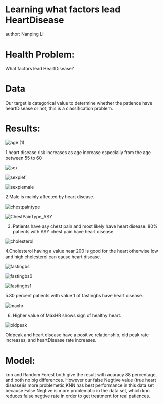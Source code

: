 # Learning what factors lead HeartDisease
author: Nanping LI

# Health Problem:
What factors lead HeartDisease?

# Data
Our target is categorical value to determine whether the patience have heartDisease or not, this is a classification problem.

# Results:

![age (1)](https://user-images.githubusercontent.com/79428800/188195630-e39b7325-012d-4341-b4a0-c2073e638f4e.png)


1.heart disease risk increases as age increase especially from the age between 55 to 60


![sex](https://user-images.githubusercontent.com/79428800/188196346-71da5ab9-ef9a-420b-88af-6fe4868bd884.png)

![sexpief](https://user-images.githubusercontent.com/79428800/188196357-a597f26f-967d-4a7e-95e7-21ee8a4f6041.png)

![sexpiemale](https://user-images.githubusercontent.com/79428800/188196368-ed905111-378c-4d43-8a33-f204b7736b78.png)

2.Male is mainly affected by heart disease.


![chestpaintype](https://user-images.githubusercontent.com/79428800/188196639-4b3bdfa4-1505-4edf-a068-9b55dd15e8e0.png)

![ChestPainType_ASY](https://user-images.githubusercontent.com/79428800/188196684-33be1701-a3e3-44e8-a75e-b11b9ab517b3.png)

3. Patients have asy chest pain and most likely have heart disease.
80% patients with ASY chest pain have heart disease.


![cholesterol](https://user-images.githubusercontent.com/79428800/188196458-76780bdf-9625-4b3c-821b-07616ac58cfb.png)

4.Cholesterol having a value near 200 is good for the heart otherwise low and high cholesterol can cause heart disease.


![fastingbs](https://user-images.githubusercontent.com/79428800/188197236-a56397c5-bd52-40a8-aa40-dd979ee09d93.png)

![fastingbs0](https://user-images.githubusercontent.com/79428800/188197273-076e6b75-f94a-4859-a78f-a631c64bfdff.png)

![fastingbs1](https://user-images.githubusercontent.com/79428800/188197298-3dac9d12-a0a9-4a68-baa5-719ada758b31.png)

5.80 percent patients with value 1 of fastingbs have heart disease.


![maxhr](https://user-images.githubusercontent.com/79428800/188197500-3aa76b48-dfb1-4eb5-9c7d-eb21910c2d4e.png)

6. Higher value of MaxHR shows sign of healthy heart.


![oldpeak](https://user-images.githubusercontent.com/79428800/188198331-23854b70-8934-4cda-bb59-735b3cece611.png)

Oldpeak and heart disease have a positive relationship, old peak rate increases, and heartDisease rate increases.








# Model:
knn and Random Forest both give the result with acuracy 88 percentage, and both no big differences. However our false Negtive value (true heart disease)is more problemetic;KNN has best performance in this data set because False Negtive is more problematic in the data set, which knn reduces false negtive rate in order to get treatment for real patiences. 

